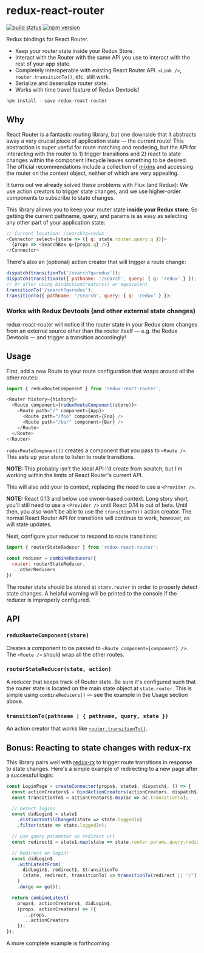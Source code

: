 redux-react-router
==================

[![build status](https://img.shields.io/travis/acdlite/redux-react-router/master.svg?style=flat-square)](https://travis-ci.org/acdlite/redux-react-router)
[![npm version](https://img.shields.io/npm/v/redux-react-router.svg?style=flat-square)](https://www.npmjs.com/package/redux-react-router)

Redux bindings for React Router.

- Keep your router state inside your Redux Store.
- Interact with the Router with the same API you use to interact with the rest of your app state.
- Completely interoperable with existing React Router API. `<Link />`, `router.transitionTo()`, etc. still work.
- Serialize and deserialize router state.
- Works with time travel feature of Redux Devtools!

```js
npm install --save redux-react-router
```

## Why

React Router is a fantastic routing library, but one downside that it abstracts away a very crucial piece of application state — the current route! This abstraction is super useful for route matching and rendering, but the API for interacting with the router to 1) trigger transitions and 2) react to state changes within the component lifecycle leaves something to be desired. The official recommendations include a collection of [mixins](https://github.com/rackt/react-router/tree/master/doc/04%20Mixins) and accessing the router on the context object, neither of which are very appealing.

It turns out we already solved these problems with Flux (and Redux): We use action creators to trigger state changes, and we use higher-order components to subscribe to state changes.

This library allows you to keep your router state **inside your Redux store**. So getting the current pathname, query, and params is as easy as selecting any other part of your application state:

```js
// Current location: /search?q=redux
<Connector select={state => ({ q: state.router.query.q })}>
  {props => <SearchBox q={props.q} />}
</Connector>
```

There's also an (optional) action creator that will trigger a route change:

```js
dispatch(transitionTo('/search?q=redux'));
dispatch(transitionTo({ pathname: '/search', query: { q: 'redux' } });
// Or after using bindActionCreators() or equivalent
transitionTo('/search?q=redux');
transitionTo({ pathname: '/search', query: { q: 'redux' } });
```

### Works with Redux Devtools (and other external state changes)

redux-react-router will notice if the router state in your Redux store changes from an external source other than the router itself — e.g. the Redux Devtools — and trigger a transition accordingly!

## Usage

First, add a new Route to your route configuration that wraps around all the other routes:

```js
import { reduxRouteComponent } from 'redux-react-router';

<Router history={history}>
  <Route component={reduxRouteComponent(store)}>
    <Route path="/" component={App}>
      <Route path="/foo" component={Foo} />
      <Route path="/bar" component={Bar} />
    </Route>
  </Route>
</Router>
```

`reduxRouteComponent()` creates a component that you pass to `<Route />`. This sets up your store to listen to route transitions.

**NOTE:** This probably isn't the ideal API I'd create from scratch, but I'm working within the limits of React Router's current API.

This will also add your to context, replacing the need to use a `<Provider />`.

**NOTE:** React 0.13 and below use owner-based context. Long story short, you'll still need to use a `<Provider />` until React 0.14 is out of beta. Until then, you also won't be able to use the `transitionTo()` action creator. The normal React Router API for transitions will continue to work, however, as will state updates.

Next, configure your reducer to respond to route transitions:

```js
import { routerStateReducer } from 'redux-react-router';

const reducer = combineReducers({
  router: routerStateReducer,
  ...otherReducers
})
```

The router state should be stored at `state.router` in order to properly detect state changes. A helpful warning will be printed to the console if the reducer is improperly configured.

## API

### `reduxRouteComponent(store)`

Creates a component to be passed to `<Route component={component} />`. The `<Route />` should wrap all the other routes.

### `routerStateReducer(state, action)`

A reducer that keeps track of Router state. Be sure it's configured such that the router state is located on the main state object at `state.router`. This is simple using `combineReducers()` — see the example in the Usage section above.

### `transitionTo(pathname | { pathname, query, state })`

An action creator that works like [`router.transitionTo()`](https://github.com/rackt/react-router/blob/master/doc/04%20Mixins/Navigation.md#transitionto).

## Bonus: Reacting to state changes with redux-rx

This library pairs well with [redux-rx](https://github.com/acdlite/redux-rx) to trigger route transitions in response to state changes. Here's a simple example of redirecting to a new page after a successful login:

```js
const LoginPage = createConnector(props$, state$, dispatch$, () => {
  const actionCreators$ = bindActionCreators(actionCreators, dispatch$);
  const transitionTo$ = actionCreators$.map(ac => ac.transitionTo);

  // Detect logins
  const didLogin$ = state$
    .distinctUntilChanged(state => state.loggedIn)
    .filter(state => state.loggedIn);

  // Use query parameter as redirect url
  const redirect$ = state$.map(state => state.router.params.query.redirect);

  // Redirect on login!
  const didLogin$
    .withLatestFrom(
      didLogin$, redirect$, $transitionTo
      (state, redirect, transitionTo) => transitionTo(redirect || '/')
    )
    .do(go => go());

  return combineLatest(
    props$, actionCreators$, didLogin$,
    (props, actionCreators) => ({
      ...props,
      ...actionCreators
    });
});
```

A more complete example is forthcoming.
